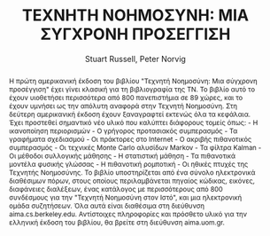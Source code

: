 ---
abstract: 'Η πρώτη αμερικανική έκδοση του βιβλίου "Τεχνητή Νοημοσύνη: Μια σύγχρονη
  προσέγγιση" έχει γίνει κλασική για τη βιβλιογραφία της ΤΝ. Το βιβλίο αυτό το έχουν
  υιοθετήσει περισσότερα από 800 πανεπιστήμια σε 89 χώρες, και το έχουν υμνήσει ως
  την απόλυτη αναφορά στην Τεχνητή Νοημοσύνη. Στη δεύτερη αμερικανική έκδοση έχουν
  ξαναγραφτεί εκτενώς όλα τα κεφάλαια. Έχει προστεθεί σημαντικό νέο υλικό που καλύπτει
  διάφορους τομείς όπως: - Η ικανοποίηση περιορισμών - Ο γρήγορος προτασιακός συμπερασμός
  - Τα γραφήματα σχεδιασμού - Οι πράκτορες στο Internet - Ο ακριβής πιθανοτικός συμπερασμός
  - Οι τεχνικές Monte Carlo αλυσίδων Markov - Τα φίλτρα Kalman - Οι μέθοδοι συλλογικής
  μάθησης - Η στατιστική μάθηση - Τα πιθανοτικά μοντέλα φυσικής γλώσσας - Η πιθανοτική
  ρομποτική - Οι ηθικές πτυχές της Τεχνητής Νοημοσύνης. Το βιβλίο υποστηρίζεται από
  ένα σύνολο ηλεκτρονικά διαθέσιμων πόρων, στους οποίους περιλαμβάνεται πηγαίος κώδικας,
  εικόνες, διαφάνειες διαλέξεων, ένας κατάλογος με περισσότερους από 800 συνδέσμους
  για την "Τεχνητή Νοημοσύνη στον Ιστό", και μια ηλεκτρονική ομάδα συζητήσεων. Όλα
  αυτά είναι διαθέσιμα στη διεύθυνση aima.cs.berkeley.edu. Αντίστοιχες πληροφορίες
  και πρόσθετο υλικό για την ελληνική έκδοση του βιβλίου, θα βρείτε στη διεύθυνση
  aima.uom.gr.'
author: Stuart Russell, Peter Norvig
cover: https://static.eudoxus.gr/books/preview/09/cover-13909.jpg
edition: 2η
eudoxusid: '13909'
isbn: 960-209-873-2
layout: bibtex
num_pages: '1200'
publisher: ΕΚΔΟΣΕΙΣ ΚΛΕΙΔΑΡΙΘΜΟΣ ΕΠΕ
ref: isbn_960_209_873_2
title: 'ΤΕΧΝΗΤΗ ΝΟΗΜΟΣΥΝΗ: ΜΙΑ ΣΥΓΧΡΟΝΗ ΠΡΟΣΕΓΓΙΣΗ'
year: '2005'
---